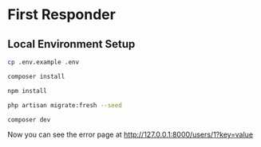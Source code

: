 # First Responder

## Local Environment Setup

```sh
cp .env.example .env

composer install

npm install

php artisan migrate:fresh --seed

composer dev
```

Now you can see the error page at http://127.0.0.1:8000/users/1?key=value
